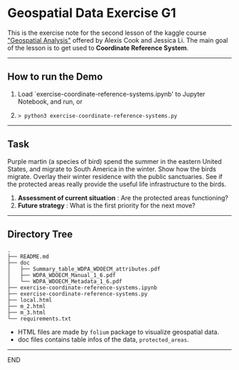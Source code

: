 # Geospatial Data Exercise G1

This is the exercise note for the second lesson of the kaggle course
["Geospatial Analysis"](https://www.kaggle.com/learn/geospatial-analysis)
offered by Alexis Cook and Jessica Li. The main goal of the lesson is to
get used to __Coordinate Reference System__.

------------------------------------------------------------------
## How to run the Demo

1. Load `exercise-coordinate-reference-systems.ipynb' to Jupyter Notebook,
   and run, or

2. `> python3 exercise-coordinate-reference-systems.py`

------------------------------------------------------------------
## Task

Purple martin (a species of bird) spend the summer in the eastern
United States, and migrate to South America in the winter. Show how
the birds migrate. Overlay their winter residence with the public
sanctuaries. See if the protected areas really provide the useful life
infrastructure to the birds.

1. __Assessment of current situation__ : Are the protected areas functioning? 
2. __Future strategy__ : What is the first priority for the next move?

------------------------------------------------------------------
## Directory Tree
```
.
├── README.md
├── doc
│   ├── Summary_table_WDPA_WDOECM_attributes.pdf
│   ├── WDPA_WDOECM_Manual_1_6.pdf
│   └── WDPA_WDOECM_Metadata_1_6.pdf
├── exercise-coordinate-reference-systems.ipynb
├── exercise-coordinate-reference-systems.py
├── local.html
├── m_2.html
├── m_3.html
└── requirements.txt
```

* HTML files are made by `folium` package to visualize geospatial data.
* doc files contains table infos of the data, `protected_areas`.

------------------------------------------------------------------
END

